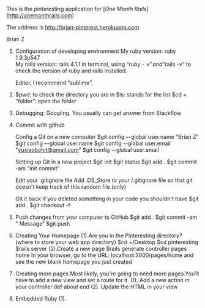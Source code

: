 ﻿
This is the pinteresting application for 
[*One Month Rails*] (http://onemonthrails.com)

The address is http://brian-pinterest.herokuapp.com


Brian Z



1. Configuration of developing environment
   My ruby version: ruby 1.9.3p547	
   My rails version: rails 4.1.1
   In terminal, using “$ruby -v”  and “$rails -v” to check the version of ruby and      rails installed.

   Editor, I recommend “sublime”.

2. $pwd: to check the directory you are in
   $ls: stands for the list
   $cd + “folder”: open the folder

3. Debugging: Googling.
   You usually can get answer from Stackflow

4. Commit with github
   
   Config a Git on a new computer
	$git config –-global user.name “Brian Z” 
   	$git config –-global user.name
   	$git config --global user.email "yuxiaobohit@gmail.com"
   	$git config --global user.email

   Setting up Git in a new project
	$git init
	$git status
	$git add .
	$git commit -am “init commit”

   Edit your .gitignore file
	Add .DS_Store to your /.gitignore file so that git doesn't keep track of this random file.(only)

   Git it back if you deleted something in your code you shouldn't have
	$git add .
	$git checkout -f

5. Push changes from your computer to GitHub
	$git add .
	$git commit -am “	Message”
	$git push

6. Creating Your Homepage
	(1).Are you in the Pinteresting directory? (where to store your web app directory)
	$cd ~/Desktop
	$cd pinteresting
	$rails server
	(2).Create a new page
	$rails generate controller pages home
	In your browser, go to the URL: localhost:3000/pages/home and see the new blank homepage you just created
	
7. Creating more pages
	Most likely, you're going to need more pages.You'll have to add a new view and set a route for it.
	(1). Add a new action in your controller
		def about
		end
	(2). Update the HTML in your view

8. Embedded Ruby
	(1).
		


